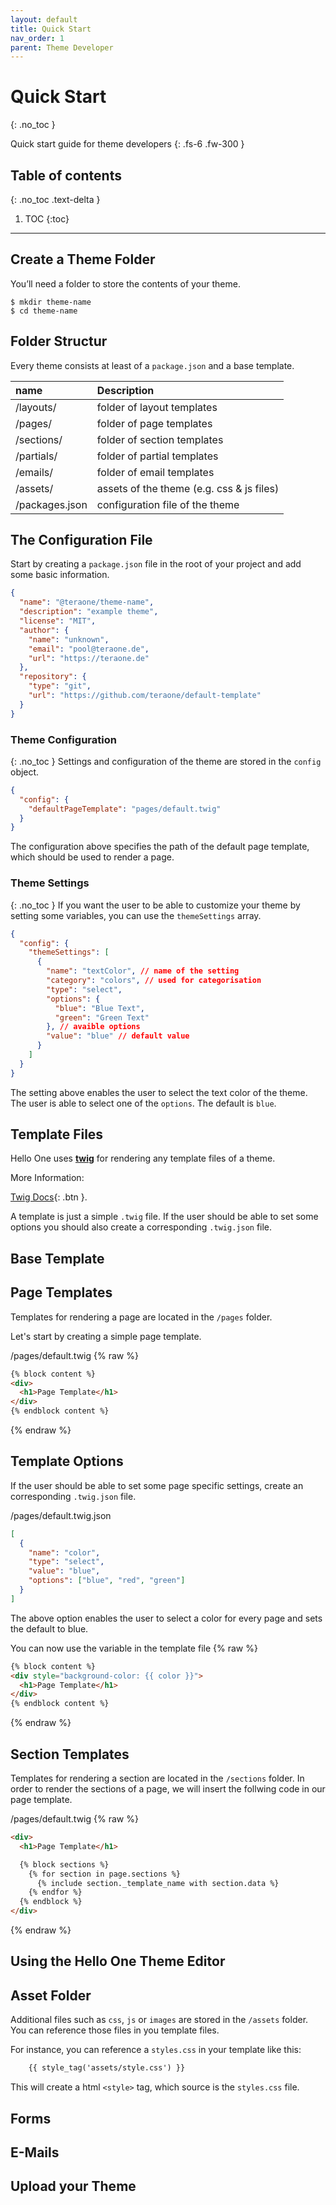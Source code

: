 ```yaml
---
layout: default
title: Quick Start
nav_order: 1
parent: Theme Developer
---
```


# Quick Start
{: .no_toc }

Quick start guide for theme developers
{: .fs-6 .fw-300 }

## Table of contents
{: .no_toc .text-delta }

1. TOC
{:toc}

---

## Create a Theme Folder

You’ll need a folder to store the contents of your theme.

```
$ mkdir theme-name
$ cd theme-name
```

## Folder Structur

Every theme consists at least of a `package.json` and a base template.

| name           | Description                               |
| :------------- | :---------------------------------------- |
| /layouts/      | folder of layout templates                |
| /pages/        | folder of page templates                  |
| /sections/     | folder of section templates               |
| /partials/     | folder of partial templates               |
| /emails/       | folder of email templates                 |
| /assets/       | assets of the theme (e.g. css & js files) |
| /packages.json | configuration file of the theme           |

## The Configuration File

Start by creating a `package.json` file in the root of your project and add some basic information.

```json
{
  "name": "@teraone/theme-name",
  "description": "example theme",
  "license": "MIT",
  "author": {
    "name": "unknown",
    "email": "pool@teraone.de",
    "url": "https://teraone.de"
  },
  "repository": {
    "type": "git",
    "url": "https://github.com/teraone/default-template"
  }
}
```

### Theme Configuration

{: .no_toc }
Settings and configuration of the theme are stored in the `config` object.

```json
{
  "config": {
    "defaultPageTemplate": "pages/default.twig"
  }
}
```

The configuration above specifies the path of the default page template, which should be used to render a page.

### Theme Settings

{: .no_toc }
If you want the user to be able to customize your theme by setting some variables, you can use the `themeSettings` array.

```json
{
  "config": {
    "themeSettings": [
      {
        "name": "textColor", // name of the setting
        "category": "colors", // used for categorisation
        "type": "select",
        "options": {
          "blue": "Blue Text",
          "green": "Green Text"
        }, // avaible options
        "value": "blue" // default value
      }
    ]
  }
}
```

The setting above enables the user to select the text color of the theme. The user is able to select one of the `options`. The default is `blue`.

## Template Files

Hello One uses [**twig**](https://twig.symfony.com/) for rendering any template files of a theme.

More Information:

[Twig Docs](https://twig.symfony.com/doc/2.x/templates.html){: .btn }.

A template is just a simple `.twig` file. If the user should be able to set some options you should also create a corresponding `.twig.json` file.


## Base Template




## Page Templates

Templates for rendering a page are located in the `/pages` folder.

Let's start by creating a simple page template.

/pages/default.twig
{% raw  %}

```html
{% block content %}
<div>
  <h1>Page Template</h1>
</div>
{% endblock content %}
```

{% endraw %}

## Template Options

If the user should be able to set some page specific settings, create an corresponding `.twig.json` file.

/pages/default.twig.json

```json
[
  {
    "name": "color",
    "type": "select",
    "value": "blue",
    "options": ["blue", "red", "green"]
  }
]
```

The above option enables the user to select a color for every page and sets the default to blue.

You can now use the variable in the template file
{% raw  %}

```html
{% block content %}
<div style="background-color: {{ color }}">
  <h1>Page Template</h1>
</div>
{% endblock content %}
```

{% endraw %}

## Section Templates

Templates for rendering a section are located in the `/sections` folder. In order to render the sections of a page, we will insert the follwing code in our page template.

/pages/default.twig
{% raw  %}

```html
<div>
  <h1>Page Template</h1>

  {% block sections %}
    {% for section in page.sections %}
      {% include section._template_name with section.data %}
    {% endfor %}
  {% endblock %}
</div>
```

{% endraw %}

## Using the Hello One Theme Editor

## Asset Folder

Additional files such as `css`, `js` or `images` are stored in the `/assets` folder. You can reference those files in you template files.

For instance, you can reference a `styles.css` in your template like this:

```html
    {{ style_tag('assets/style.css') }}
```

This will create a html `<style>` tag, which source is the `styles.css` file.

## Forms

## E-Mails

## Upload your Theme
